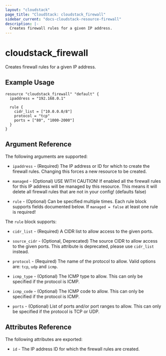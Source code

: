 ```yaml
---
layout: "cloudstack"
page_title: "CloudStack: cloudstack_firewall"
sidebar_current: "docs-cloudstack-resource-firewall"
description: |-
  Creates firewall rules for a given IP address.
---
```


# cloudstack\_firewall

Creates firewall rules for a given IP address.

## Example Usage

```
resource "cloudstack_firewall" "default" {
  ipaddress = "192.168.0.1"

  rule {
    cidr_list = ["10.0.0.0/8"]
    protocol = "tcp"
    ports = ["80", "1000-2000"]
  }
}
```

## Argument Reference

The following arguments are supported:

* `ipaddress` - (Required) The IP address or ID for which to create the firewall
    rules. Changing this forces a new resource to be created.

* `managed` - (Optional) USE WITH CAUTION! If enabled all the firewall rules for
    this IP address will be managed by this resource. This means it will delete
    all firewall rules that are not in your config! (defaults false)

* `rule` - (Optional) Can be specified multiple times. Each rule block supports
    fields documented below. If `managed = false` at least one rule is required!

The `rule` block supports:

* `cidr_list` - (Required) A CIDR list to allow access to the given ports.

* `source_cidr` - (Optional, Deprecated) The source CIDR to allow access to the
    given ports. This attribute is deprecated, please use `cidr_list` instead.

* `protocol` - (Required) The name of the protocol to allow. Valid options are:
    `tcp`, `udp` and `icmp`.

* `icmp_type` - (Optional) The ICMP type to allow. This can only be specified if
    the protocol is ICMP.

* `icmp_code` - (Optional) The ICMP code to allow. This can only be specified if
    the protocol is ICMP.

* `ports` - (Optional) List of ports and/or port ranges to allow. This can only
    be specified if the protocol is TCP or UDP.

## Attributes Reference

The following attributes are exported:

* `id` - The IP address ID for which the firewall rules are created.
